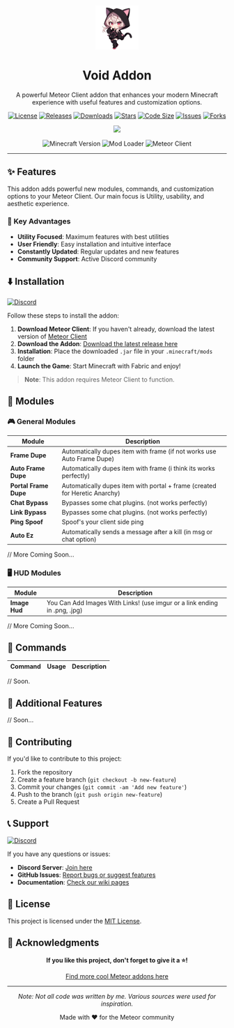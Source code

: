 <div align="center">

<!-- Logo and Title -->
<img src="https://raw.githubusercontent.com/DrowBlack/VoidAddon/main/src/main/resources/assets/images/Void-chan.png" alt="logo" width="20%"/>

<h1>Void Addon</h1>

<p>A powerful Meteor Client addon that enhances your modern Minecraft experience with useful features and customization options.</p>

<!-- Badges -->
[![License](https://img.shields.io/badge/License-MIT-blue.svg)](LICENSE)
[![Releases](https://img.shields.io/github/v/release/DrowBlack/VoidAddon?display_name=release&labelColor=gray&color=lightgray)](https://github.com/DrowBlack/Meteorist/releases/latest)
[![Downloads](https://img.shields.io/github/downloads/DrowBlack/VoidAddon/total?style=flat&color=brightgreen)](https://github.com/DrowBlack/VoidAddonO/releases)
[![Stars](https://img.shields.io/github/stars/DrowBlack/VoidAddon?style=flat&color=yellow)](https://github.com/DrowBlack/VoidAddon/stargazers)
[![Code Size](https://img.shields.io/github/languages/code-size/DrowBlack/VoidAddon?style=flat&color=blue)](https://github.com/DrowBlack/VoidAddon)
[![Issues](https://img.shields.io/github/issues/DrowBlack/VoidAddon?style=flat&color=red)](https://github.com/DrowBlack/VoidAddon/issues)
[![Forks](https://img.shields.io/github/forks/DrowBlack/VoidAddon?style=flat&color=purple)](https://github.com/DrowBlack/VoidAddon/network/members)

<!-- Discord Widget -->
<a href="https://discord.gg/1347891778900201572"><img src="https://invidget.switchblade.xyz/VoidClan"></a>

<!-- Minecraft Version -->
![Minecraft Version](https://img.shields.io/badge/Minecraft-1.21.5-brightgreen?style=flat&logo=minecraft)
![Mod Loader](https://img.shields.io/badge/Mod%20Loader-Fabric-ddd?style=flat)
![Meteor Client](https://img.shields.io/badge/Meteor%20Client-Required-orange?style=flat)

</div>

---

## ✨ Features

This addon adds powerful new modules, commands, and customization options to your Meteor Client. Our main focus is Utility, usability, and aesthetic experience.

### 🎯 Key Advantages
- **Utility Focused**: Maximum features with best utilities
- **User Friendly**: Easy installation and intuitive interface  
- **Constantly Updated**: Regular updates and new features
- **Community Support**: Active Discord community

## ⬇️ Installation

[![Discord](https://img.shields.io/badge/Discord-Join%20Server-5865F2?logo=discord&logoColor=white)](https://discord.gg/54zummmwef)

Follow these steps to install the addon:

1. **Download Meteor Client**: If you haven't already, download the latest version of [Meteor Client](https://meteorclient.com)
2. **Download the Addon**: [Download the latest release here](https://github.com/DrowBlack/VoidAddon/releases/latest)
3. **Installation**: Place the downloaded `.jar` file in your `.minecraft/mods` folder
4. **Launch the Game**: Start Minecraft with Fabric and enjoy!

> **Note**: This addon requires Meteor Client to function.

## 🔧 Modules

### 🎮 General Modules

| Module | Description |
|--------|-------------|
| **Frame Dupe** | Automatically dupes item with frame (if not works use Auto Frame Dupe) |
| **Auto Frame Dupe** | Automatically dupes item with frame (i think its works perfectly) |
| **Portal Frame Dupe** | Automatically dupes item with portal + frame (created for Heretic Anarchy) |  
| **Chat Bypass** | Bypasses some chat plugins. (not works perfectly) |
| **Link Bypass** | Bypasses some chat plugins. (not works perfectly) |
| **Ping Spoof** | Spoof's your client side ping |
| **Auto Ez** | Automatically sends a message after a kill (in msg or chat option) |

// More Coming Soon...

### 🖥️ HUD Modules

| Module | Description |
|--------|-------------|
| **Image Hud** | You Can Add Images With Links! (use imgur or a link ending in .png, .jpg) |

// More Coming Soon...
## 📝 Commands

| Command | Usage | Description |
|---------|-------|-------------|
// Soon.

## 🎨 Additional Features
// Soon...

## 🤝 Contributing

If you'd like to contribute to this project:

1. Fork the repository
2. Create a feature branch (`git checkout -b new-feature`)
3. Commit your changes (`git commit -am 'Add new feature'`)
4. Push to the branch (`git push origin new-feature`)
5. Create a Pull Request

## 📞 Support

[![Discord](https://img.shields.io/badge/Discord-Join%20Server-5865F2?logo=discord&logoColor=white)](https://discord.gg/54zummmwef)

If you have any questions or issues:

- **Discord Server**: [Join here](https://discord.gg/VoidClan)
- **GitHub Issues**: [Report bugs or suggest features](https://github.com/DrowBlack/VoidAddon/issues)
- **Documentation**: [Check our wiki pages](https://github.com/DrowBlack/VoidAddon/wiki)

## 📄 License

This project is licensed under the [MIT License](LICENSE).

## 🌟 Acknowledgments

<div align="center">

**If you like this project, don't forget to give it a ⭐!**

[Find more cool Meteor addons here](https://www.meteoraddons.com/)

</div>

---

<div align="center">

*Note: Not all code was written by me. Various sources were used for inspiration.*

Made with ❤️ for the Meteor community

</div>

